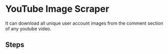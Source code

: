 # YouTube Image Scraper

It can download all unique user account images from the comment section of any youtube video.

## Steps
